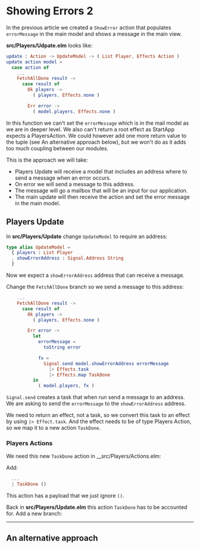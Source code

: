 # Showing Errors 2

In the previous article we created a `ShowError` action that populates `errorMessage` in the main model and shows a message in the main view.

__src/Players/Udpate.elm__ looks like:

```elm
update : Action -> UpdateModel -> ( List Player, Effects Action )
update action model =
  case action of
    ...
    FetchAllDone result ->
      case result of
        Ok players ->
          ( players, Effects.none )

        Err error ->
          ( model.players, Effects.none )
```

In this function we can't set the `errorMessage` which is in the mail model as we are in deeper level. We also can't return a root effect as StartApp expects a PlayersAction. We could however add one more return value to the tuple (see An alternative approach below), but we won't do as it adds too much coupling between our modules.

This is the approach we will take:

- Players Update will receive a model that includes an address where to send a message when an error occurs.
- On error we will send a message to this address.
- The message will go a mailbox that will be an input for our application.
- The main update will then receive the action and set the error message in the main model.


## Players Update

In __src/Players/Update__ change `UpdateModel` to require an address:

```elm
type alias UpdateModel =
  { players : List Player
  , showErrorAddress : Signal.Address String
  }
```

Now we expect a `showErrorAddress` address that can receive a message.

Change the `FetchAllDone` branch so we send a message to this address:

```elm
    ...
    FetchAllDone result ->
      case result of
        Ok players ->
          ( players, Effects.none )

        Err error ->
          let
            errorMessage =
              toString error

            fx =
              Signal.send model.showErrorAddress errorMessage
                |> Effects.task
                |> Effects.map TaskDone
          in
            ( model.players, fx )
```

`Signal.send` creates a task that when run send a message to an address. We are asking to send the `errorMessage` to the `showErrorAddress` address. 

We need to return an effect, not a task, so we convert this task to an effect by using `|> Effect.task`. And the effect needs to be of type Players Action, so we map it to a new action `TaskDone`.

### Players Actions

We need this new `TaskDone` action in __src/Players/Actions.elm:

Add:

```elm
  ...
  | TaskDone ()
```

This action has a payload that we just ignore `()`. 

Back in __src/Players/Update.elm__ this action `TaskDone` has to be accounted for. Add a new branch:




---

## An alternative approach